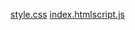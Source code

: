 [style.css](https://github.com/user-attachments/files/22759679/style.css)
[index.html](https://github.com/user-attachments/files/22759680/index.html)[script.js](https://github.com/user-attachments/files/22759681/script.js)
